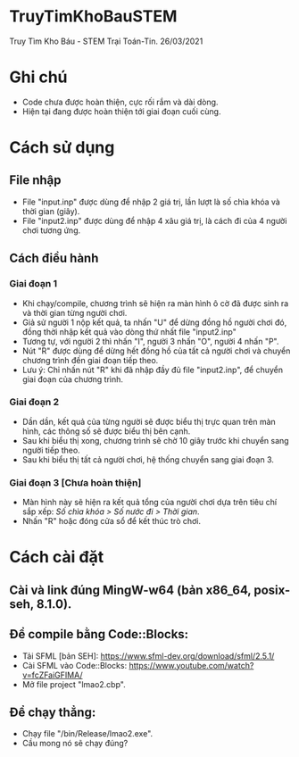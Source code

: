 # TruyTimKhoBauSTEM
Truy Tìm Kho Báu - STEM Trại Toán-Tin. 26/03/2021

# Ghi chú
* Code chưa được hoàn thiện, cực rối rắm và dài dòng.
* Hiện tại đang được hoàn thiện tới giai đoạn cuối cùng.

# Cách sử dụng
## File nhập
- File "input.inp" được dùng để nhập 2 giá trị, lần lượt là số chìa khóa và thời gian (giây).
- File "input2.inp" được dùng để nhập 4 xâu giá trị, là cách đi của 4 người chơi tương ứng.

## Cách điều hành
### Giai đoạn 1
- Khi chạy/compile, chương trình sẽ hiện ra màn hình ô cờ đã được sinh ra và thời gian từng người chơi.
- Giả sử người 1 nộp kết quả, ta nhấn "U" để dừng đồng hồ người chơi đó, đồng thời nhập kết quả vào dòng thứ nhất file "input2.inp"
- Tương tự, với người 2 thì nhấn "I", người 3 nhấn "O", người 4 nhấn "P".
- Nút "R" được dùng để dừng hết đồng hồ của tất cả người chơi và chuyển chương trình đến giai đoạn tiếp theo.
- Lưu ý: Chỉ nhấn nút "R" khi đã nhập đầy đủ file "input2.inp", để chuyển giai đoạn của chương trình.

### Giai đoạn 2
- Dần dần, kết quả của từng người sẽ được biểu thị trực quan trên màn hình, các thông số sẽ được biểu thị bên cạnh.
- Sau khi biểu thị xong, chương trình sẽ chờ 10 giây trước khi chuyển sang người tiếp theo.
- Sau khi biểu thị tất cả người chơi, hệ thống chuyển sang giai đoạn 3.

### Giai đoạn 3 [Chưa hoàn thiện]
- Màn hình này sẽ hiện ra kết quả tổng của người chơi dựa trên tiêu chí sắp xếp: _Số chìa khóa > Số nước đi > Thời gian_.
- Nhấn "R" hoặc đóng cửa sổ để kết thúc trò chơi.

# Cách cài đặt
## Cài và link đúng MingW-w64 (bản x86_64, posix-seh, 8.1.0).
## Để compile bằng Code::Blocks:
- Tải SFML [bản SEH]: https://www.sfml-dev.org/download/sfml/2.5.1/
- Cài SFML vào Code::Blocks: https://www.youtube.com/watch?v=fcZFaiGFIMA/
- Mở file project "lmao2.cbp".
## Để chạy thẳng:
- Chạy file "/bin/Release/lmao2.exe".
- Cầu mong nó sẽ chạy đúng?

